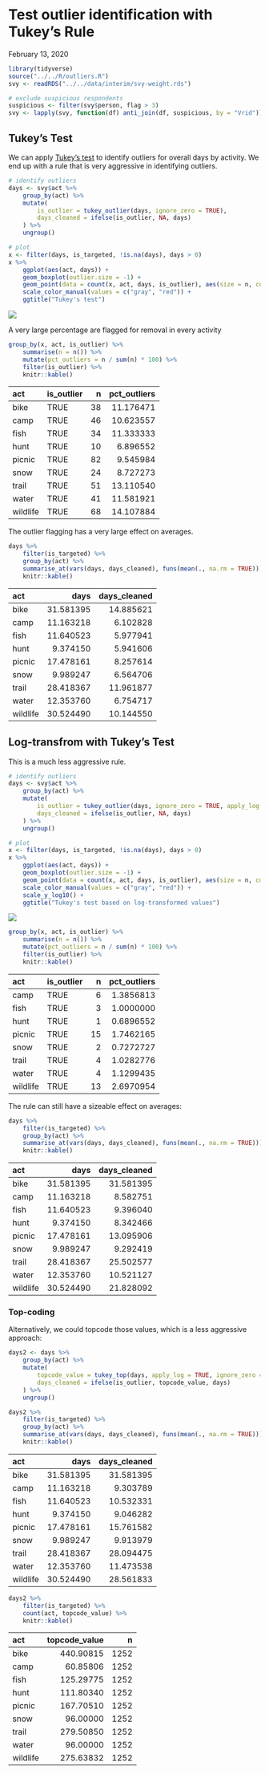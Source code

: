 Test outlier identification with Tukey’s Rule
================
February 13, 2020

``` r
library(tidyverse)
source("../../R/outliers.R")
svy <- readRDS("../../data/interim/svy-weight.rds")

# exclude suspicious respondents
suspicious <- filter(svy$person, flag > 3)
svy <- lapply(svy, function(df) anti_join(df, suspicious, by = "Vrid"))
```

## Tukey’s Test

We can apply [Tukey’s
test](https://en.wikipedia.org/wiki/Outlier#Tukey%27s_fences) to
identify outliers for overall days by activity. We end up with a rule
that is very aggressive in identifying outliers.

``` r
# identify outliers
days <- svy$act %>%
    group_by(act) %>%
    mutate(
        is_outlier = tukey_outlier(days, ignore_zero = TRUE),
        days_cleaned = ifelse(is_outlier, NA, days)
    ) %>%
    ungroup()

# plot
x <- filter(days, is_targeted, !is.na(days), days > 0)
x %>%
    ggplot(aes(act, days)) +
    geom_boxplot(outlier.size = -1) +
    geom_point(data = count(x, act, days, is_outlier), aes(size = n, color = is_outlier)) +
    scale_color_manual(values = c("gray", "red")) +
    ggtitle("Tukey's test")
```

![](outlier-testing_files/figure-gfm/unnamed-chunk-2-1.png)<!-- -->

A very large percentage are flagged for removal in every activity

``` r
group_by(x, act, is_outlier) %>%
    summarise(n = n()) %>%
    mutate(pct_outliers = n / sum(n) * 100) %>%
    filter(is_outlier) %>%
    knitr::kable()
```

| act      | is\_outlier |  n | pct\_outliers |
| :------- | :---------- | -: | ------------: |
| bike     | TRUE        | 38 |     11.176471 |
| camp     | TRUE        | 46 |     10.623557 |
| fish     | TRUE        | 34 |     11.333333 |
| hunt     | TRUE        | 10 |      6.896552 |
| picnic   | TRUE        | 82 |      9.545984 |
| snow     | TRUE        | 24 |      8.727273 |
| trail    | TRUE        | 51 |     13.110540 |
| water    | TRUE        | 41 |     11.581921 |
| wildlife | TRUE        | 68 |     14.107884 |

The outlier flagging has a very large effect on averages.

``` r
days %>%
    filter(is_targeted) %>%
    group_by(act) %>%
    summarise_at(vars(days, days_cleaned), funs(mean(., na.rm = TRUE))) %>%
    knitr::kable()
```

| act      |      days | days\_cleaned |
| :------- | --------: | ------------: |
| bike     | 31.581395 |     14.885621 |
| camp     | 11.163218 |      6.102828 |
| fish     | 11.640523 |      5.977941 |
| hunt     |  9.374150 |      5.941606 |
| picnic   | 17.478161 |      8.257614 |
| snow     |  9.989247 |      6.564706 |
| trail    | 28.418367 |     11.961877 |
| water    | 12.353760 |      6.754717 |
| wildlife | 30.524490 |     10.144550 |

## Log-transfrom with Tukey’s Test

This is a much less aggressive rule.

``` r
# identify outliers
days <- svy$act %>%
    group_by(act) %>%
    mutate(
        is_outlier = tukey_outlier(days, ignore_zero = TRUE, apply_log = TRUE),
        days_cleaned = ifelse(is_outlier, NA, days)
    ) %>%
    ungroup()

# plot
x <- filter(days, is_targeted, !is.na(days), days > 0)
x %>%
    ggplot(aes(act, days)) +
    geom_boxplot(outlier.size = -1) +
    geom_point(data = count(x, act, days, is_outlier), aes(size = n, color = is_outlier)) +
    scale_color_manual(values = c("gray", "red")) +
    scale_y_log10() +
    ggtitle("Tukey's test based on log-transformed values")
```

![](outlier-testing_files/figure-gfm/unnamed-chunk-5-1.png)<!-- -->

``` r
group_by(x, act, is_outlier) %>%
    summarise(n = n()) %>%
    mutate(pct_outliers = n / sum(n) * 100) %>%
    filter(is_outlier) %>%
    knitr::kable()
```

| act      | is\_outlier |  n | pct\_outliers |
| :------- | :---------- | -: | ------------: |
| camp     | TRUE        |  6 |     1.3856813 |
| fish     | TRUE        |  3 |     1.0000000 |
| hunt     | TRUE        |  1 |     0.6896552 |
| picnic   | TRUE        | 15 |     1.7462165 |
| snow     | TRUE        |  2 |     0.7272727 |
| trail    | TRUE        |  4 |     1.0282776 |
| water    | TRUE        |  4 |     1.1299435 |
| wildlife | TRUE        | 13 |     2.6970954 |

The rule can still have a sizeable effect on averages:

``` r
days %>%
    filter(is_targeted) %>%
    group_by(act) %>%
    summarise_at(vars(days, days_cleaned), funs(mean(., na.rm = TRUE))) %>%
    knitr::kable()
```

| act      |      days | days\_cleaned |
| :------- | --------: | ------------: |
| bike     | 31.581395 |     31.581395 |
| camp     | 11.163218 |      8.582751 |
| fish     | 11.640523 |      9.396040 |
| hunt     |  9.374150 |      8.342466 |
| picnic   | 17.478161 |     13.095906 |
| snow     |  9.989247 |      9.292419 |
| trail    | 28.418367 |     25.502577 |
| water    | 12.353760 |     10.521127 |
| wildlife | 30.524490 |     21.828092 |

### Top-coding

Alternatively, we could topcode those values, which is a less aggressive
approach:

``` r
days2 <- days %>%
    group_by(act) %>%
    mutate(
        topcode_value = tukey_top(days, apply_log = TRUE, ignore_zero = TRUE),
        days_cleaned = ifelse(is_outlier, topcode_value, days)
    ) %>%
    ungroup()

days2 %>%
    filter(is_targeted) %>%
    group_by(act) %>%
    summarise_at(vars(days, days_cleaned), funs(mean(., na.rm = TRUE))) %>%
    knitr::kable()
```

| act      |      days | days\_cleaned |
| :------- | --------: | ------------: |
| bike     | 31.581395 |     31.581395 |
| camp     | 11.163218 |      9.303789 |
| fish     | 11.640523 |     10.532331 |
| hunt     |  9.374150 |      9.046282 |
| picnic   | 17.478161 |     15.761582 |
| snow     |  9.989247 |      9.913979 |
| trail    | 28.418367 |     28.094475 |
| water    | 12.353760 |     11.473538 |
| wildlife | 30.524490 |     28.561833 |

``` r
days2 %>%
    filter(is_targeted) %>%
    count(act, topcode_value) %>% 
    knitr::kable()
```

| act      | topcode\_value |    n |
| :------- | -------------: | ---: |
| bike     |      440.90815 | 1252 |
| camp     |       60.85806 | 1252 |
| fish     |      125.29775 | 1252 |
| hunt     |      111.80340 | 1252 |
| picnic   |      167.70510 | 1252 |
| snow     |       96.00000 | 1252 |
| trail    |      279.50850 | 1252 |
| water    |       96.00000 | 1252 |
| wildlife |      275.63832 | 1252 |
